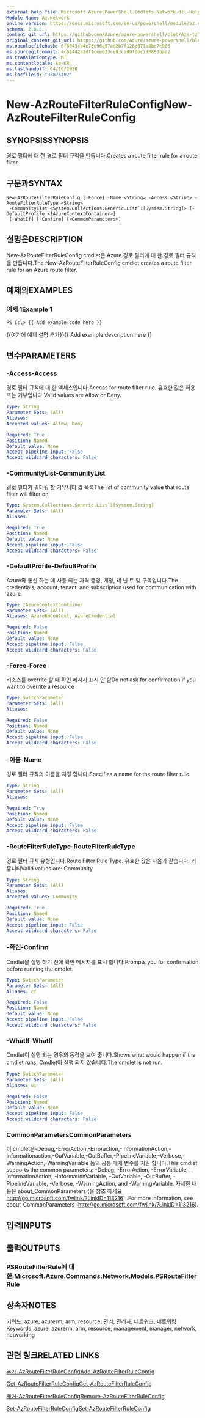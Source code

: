 ```yaml
---
external help file: Microsoft.Azure.PowerShell.Cmdlets.Network.dll-Help.xml
Module Name: Az.Network
online version: https://docs.microsoft.com/en-us/powershell/module/az.network/new-azroutefilterruleconfig
schema: 2.0.0
content_git_url: https://github.com/Azure/azure-powershell/blob/Azs-tzl/src/Network/Network/help/New-AzRouteFilterRuleConfig.md
original_content_git_url: https://github.com/Azure/azure-powershell/blob/Azs-tzl/src/Network/Network/help/New-AzRouteFilterRuleConfig.md
ms.openlocfilehash: 6f8943fb4e75c96a97ad2b7f128d671a8be7c906
ms.sourcegitcommit: 4c61442a2df1cee633ce93cad9f6bc793803baa2
ms.translationtype: MT
ms.contentlocale: ko-KR
ms.lasthandoff: 04/16/2020
ms.locfileid: "93875402"
---
```

# <span data-ttu-id="da8b0-101">New-AzRouteFilterRuleConfig</span><span class="sxs-lookup"><span data-stu-id="da8b0-101">New-AzRouteFilterRuleConfig</span></span>

## <span data-ttu-id="da8b0-102">SYNOPSIS</span><span class="sxs-lookup"><span data-stu-id="da8b0-102">SYNOPSIS</span></span>
<span data-ttu-id="da8b0-103">경로 필터에 대 한 경로 필터 규칙을 만듭니다.</span><span class="sxs-lookup"><span data-stu-id="da8b0-103">Creates a route filter rule for a route filter.</span></span>

## <span data-ttu-id="da8b0-104">구문과</span><span class="sxs-lookup"><span data-stu-id="da8b0-104">SYNTAX</span></span>

```
New-AzRouteFilterRuleConfig [-Force] -Name <String> -Access <String> -RouteFilterRuleType <String>
 -CommunityList <System.Collections.Generic.List`1[System.String]> [-DefaultProfile <IAzureContextContainer>]
 [-WhatIf] [-Confirm] [<CommonParameters>]
```

## <span data-ttu-id="da8b0-105">설명은</span><span class="sxs-lookup"><span data-stu-id="da8b0-105">DESCRIPTION</span></span>
<span data-ttu-id="da8b0-106">New-AzRouteFilterRuleConfig cmdlet은 Azure 경로 필터에 대 한 경로 필터 규칙을 만듭니다.</span><span class="sxs-lookup"><span data-stu-id="da8b0-106">The New-AzRouteFilterRuleConfig cmdlet creates a route filter rule for an Azure route filter.</span></span>

## <span data-ttu-id="da8b0-107">예제의</span><span class="sxs-lookup"><span data-stu-id="da8b0-107">EXAMPLES</span></span>

### <span data-ttu-id="da8b0-108">예제 1</span><span class="sxs-lookup"><span data-stu-id="da8b0-108">Example 1</span></span>
```
PS C:\> {{ Add example code here }}
```

<span data-ttu-id="da8b0-109">{{여기에 예제 설명 추가}}</span><span class="sxs-lookup"><span data-stu-id="da8b0-109">{{ Add example description here }}</span></span>

## <span data-ttu-id="da8b0-110">변수</span><span class="sxs-lookup"><span data-stu-id="da8b0-110">PARAMETERS</span></span>

### <span data-ttu-id="da8b0-111">-Access</span><span class="sxs-lookup"><span data-stu-id="da8b0-111">-Access</span></span>
<span data-ttu-id="da8b0-112">경로 필터 규칙에 대 한 액세스입니다.</span><span class="sxs-lookup"><span data-stu-id="da8b0-112">Access for route filter rule.</span></span>
<span data-ttu-id="da8b0-113">유효한 값은 허용 또는 거부입니다.</span><span class="sxs-lookup"><span data-stu-id="da8b0-113">Valid values are Allow or Deny.</span></span>

```yaml
Type: String
Parameter Sets: (All)
Aliases: 
Accepted values: Allow, Deny

Required: True
Position: Named
Default value: None
Accept pipeline input: False
Accept wildcard characters: False
```

### <span data-ttu-id="da8b0-114">-CommunityList</span><span class="sxs-lookup"><span data-stu-id="da8b0-114">-CommunityList</span></span>
<span data-ttu-id="da8b0-115">경로 필터가 필터링 할 커뮤니티 값 목록</span><span class="sxs-lookup"><span data-stu-id="da8b0-115">The list of community value that route filter will filter on</span></span>

```yaml
Type: System.Collections.Generic.List`1[System.String]
Parameter Sets: (All)
Aliases: 

Required: True
Position: Named
Default value: None
Accept pipeline input: False
Accept wildcard characters: False
```

### <span data-ttu-id="da8b0-116">-DefaultProfile</span><span class="sxs-lookup"><span data-stu-id="da8b0-116">-DefaultProfile</span></span>
<span data-ttu-id="da8b0-117">Azure와 통신 하는 데 사용 되는 자격 증명, 계정, 테 넌 트 및 구독입니다.</span><span class="sxs-lookup"><span data-stu-id="da8b0-117">The credentials, account, tenant, and subscription used for communication with azure.</span></span>

```yaml
Type: IAzureContextContainer
Parameter Sets: (All)
Aliases: AzureRmContext, AzureCredential

Required: False
Position: Named
Default value: None
Accept pipeline input: False
Accept wildcard characters: False
```

### <span data-ttu-id="da8b0-118">-Force</span><span class="sxs-lookup"><span data-stu-id="da8b0-118">-Force</span></span>
<span data-ttu-id="da8b0-119">리소스를 overrite 할 때 확인 메시지 표시 안 함</span><span class="sxs-lookup"><span data-stu-id="da8b0-119">Do not ask for confirmation if you want to overrite a resource</span></span>

```yaml
Type: SwitchParameter
Parameter Sets: (All)
Aliases: 

Required: False
Position: Named
Default value: None
Accept pipeline input: False
Accept wildcard characters: False
```

### <span data-ttu-id="da8b0-120">-이름</span><span class="sxs-lookup"><span data-stu-id="da8b0-120">-Name</span></span>
<span data-ttu-id="da8b0-121">경로 필터 규칙의 이름을 지정 합니다.</span><span class="sxs-lookup"><span data-stu-id="da8b0-121">Specifies a name for the route filter rule.</span></span>

```yaml
Type: String
Parameter Sets: (All)
Aliases: 

Required: True
Position: Named
Default value: None
Accept pipeline input: False
Accept wildcard characters: False
```

### <span data-ttu-id="da8b0-122">-RouteFilterRuleType</span><span class="sxs-lookup"><span data-stu-id="da8b0-122">-RouteFilterRuleType</span></span>
<span data-ttu-id="da8b0-123">경로 필터 규칙 유형입니다.</span><span class="sxs-lookup"><span data-stu-id="da8b0-123">Route Filter Rule Type.</span></span>
<span data-ttu-id="da8b0-124">유효한 값은 다음과 같습니다. 커뮤니티</span><span class="sxs-lookup"><span data-stu-id="da8b0-124">Valid values are: Community</span></span>

```yaml
Type: String
Parameter Sets: (All)
Aliases: 
Accepted values: Community

Required: True
Position: Named
Default value: None
Accept pipeline input: False
Accept wildcard characters: False
```

### <span data-ttu-id="da8b0-125">-확인</span><span class="sxs-lookup"><span data-stu-id="da8b0-125">-Confirm</span></span>
<span data-ttu-id="da8b0-126">Cmdlet을 실행 하기 전에 확인 메시지를 표시 합니다.</span><span class="sxs-lookup"><span data-stu-id="da8b0-126">Prompts you for confirmation before running the cmdlet.</span></span>

```yaml
Type: SwitchParameter
Parameter Sets: (All)
Aliases: cf

Required: False
Position: Named
Default value: None
Accept pipeline input: False
Accept wildcard characters: False
```

### <span data-ttu-id="da8b0-127">-WhatIf</span><span class="sxs-lookup"><span data-stu-id="da8b0-127">-WhatIf</span></span>
<span data-ttu-id="da8b0-128">Cmdlet이 실행 되는 경우의 동작을 보여 줍니다.</span><span class="sxs-lookup"><span data-stu-id="da8b0-128">Shows what would happen if the cmdlet runs.</span></span> <span data-ttu-id="da8b0-129">Cmdlet이 실행 되지 않습니다.</span><span class="sxs-lookup"><span data-stu-id="da8b0-129">The cmdlet is not run.</span></span>

```yaml
Type: SwitchParameter
Parameter Sets: (All)
Aliases: wi

Required: False
Position: Named
Default value: None
Accept pipeline input: False
Accept wildcard characters: False
```

### <span data-ttu-id="da8b0-130">CommonParameters</span><span class="sxs-lookup"><span data-stu-id="da8b0-130">CommonParameters</span></span>
<span data-ttu-id="da8b0-131">이 cmdlet은-Debug,-ErrorAction,-Erroraction,-InformationAction,-Informationaction,-OutVariable,-OutBuffer,-PipelineVariable,-Verbose,-WarningAction,-WarningVariable 등의 공통 매개 변수를 지원 합니다.</span><span class="sxs-lookup"><span data-stu-id="da8b0-131">This cmdlet supports the common parameters: -Debug, -ErrorAction, -ErrorVariable, -InformationAction, -InformationVariable, -OutVariable, -OutBuffer, -PipelineVariable, -Verbose, -WarningAction, and -WarningVariable.</span></span> <span data-ttu-id="da8b0-132">자세한 내용은 about_CommonParameters (을 참조 하세요 http://go.microsoft.com/fwlink/?LinkID=113216) .</span><span class="sxs-lookup"><span data-stu-id="da8b0-132">For more information, see about_CommonParameters (http://go.microsoft.com/fwlink/?LinkID=113216).</span></span>

## <span data-ttu-id="da8b0-133">입력</span><span class="sxs-lookup"><span data-stu-id="da8b0-133">INPUTS</span></span>

## <span data-ttu-id="da8b0-134">출력</span><span class="sxs-lookup"><span data-stu-id="da8b0-134">OUTPUTS</span></span>

### <span data-ttu-id="da8b0-135">PSRouteFilterRule에 대 한.</span><span class="sxs-lookup"><span data-stu-id="da8b0-135">Microsoft.Azure.Commands.Network.Models.PSRouteFilterRule</span></span>

## <span data-ttu-id="da8b0-136">상속자</span><span class="sxs-lookup"><span data-stu-id="da8b0-136">NOTES</span></span>
<span data-ttu-id="da8b0-137">키워드: azure, azurerm, arm, resource, 관리, 관리자, 네트워크, 네트워킹</span><span class="sxs-lookup"><span data-stu-id="da8b0-137">Keywords: azure, azurerm, arm, resource, management, manager, network, networking</span></span>

## <span data-ttu-id="da8b0-138">관련 링크</span><span class="sxs-lookup"><span data-stu-id="da8b0-138">RELATED LINKS</span></span>

[<span data-ttu-id="da8b0-139">추가-AzRouteFilterRuleConfig</span><span class="sxs-lookup"><span data-stu-id="da8b0-139">Add-AzRouteFilterRuleConfig</span></span>](./Add-AzRouteFilterRuleConfig.md)

[<span data-ttu-id="da8b0-140">Get-AzRouteFilterRuleConfig</span><span class="sxs-lookup"><span data-stu-id="da8b0-140">Get-AzRouteFilterRuleConfig</span></span>](./Get-AzRouteFilterRuleConfig.md)

[<span data-ttu-id="da8b0-141">제거-AzRouteFilterRuleConfig</span><span class="sxs-lookup"><span data-stu-id="da8b0-141">Remove-AzRouteFilterRuleConfig</span></span>](./Remove-AzRouteFilterRuleConfig.md)

[<span data-ttu-id="da8b0-142">Set-AzRouteFilterRuleConfig</span><span class="sxs-lookup"><span data-stu-id="da8b0-142">Set-AzRouteFilterRuleConfig</span></span>](./Set-AzRouteFilterRuleConfig.md)

